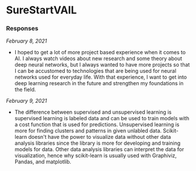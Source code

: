 # SureStartVAIL

### Responses
*February 8, 2021*

- I hoped to get a lot of more project based experience when it comes to AI. I always watch videos about new research and some theory about deep neural networks, but I always wanted to have more projects so that I can be accustomed to technologies that are being used for neural networks used for everyday life. With that experience, I want to get into deep learning research in the future and strengthen my foundations in the field.


*February 9, 2021*

- The difference between supervised and unsupervised learning is supervised learning is labeled data and can be used to train models with a cost function that is used for predictions. Unsupervised learning is more for finding clusters and patterns in given unlabled data. Scikit-learn doesn't have the power to visualize data without other data analysis libraries since the library is more for developing and training models for data. Other data analysis libraries can interpret the data for visualization, hence why scikit-learn is usually used with Graphiviz, Pandas, and matplotlib.